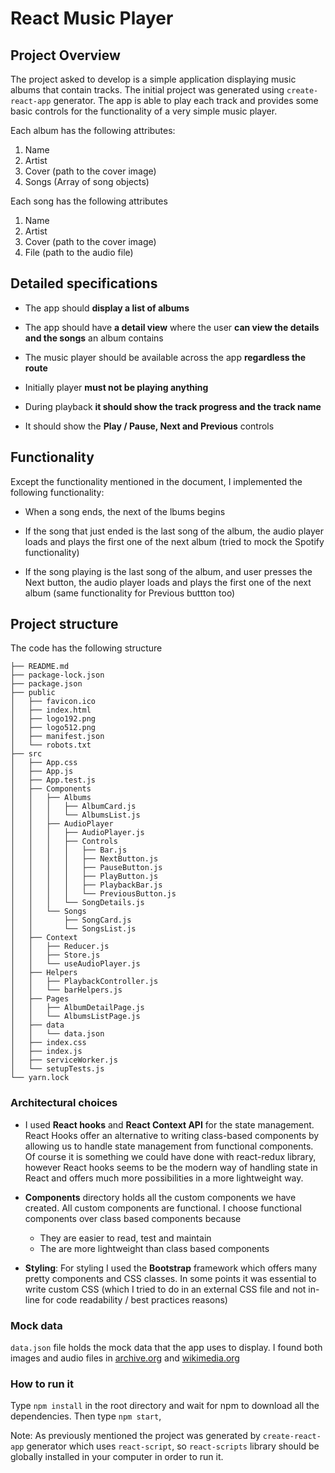 # React Music Player

## Project Overview
The project asked to develop is a simple application displaying music albums that contain tracks. 
The initial project was generated using `create-react-app` generator.
The app is able to play each track and provides some basic controls for the functionality of a very simple music player.

Each album has the following attributes:

1) Name
2) Artist
3) Cover (path to the cover image)
4) Songs (Array of song objects)

Each song has the following attributes

1) Name
2) Artist
3) Cover (path to the cover image)
4) File (path to the audio file)


## Detailed specifications

* The app should **display a list of albums**

* The app should have **a detail view** where the user **can view the details and the songs** an album contains

* The music player should be available across the app **regardless the route**

* Initially player **must not be playing anything**

* During playback **it should show the track progress and the track name**

* It should show the **Play / Pause, Next and Previous** controls

## Functionality
Except the functionality mentioned in the document, I implemented the following functionality:

* When a song ends, the next of the lbums begins

* If the song that just ended is the last song of the album, the audio player loads and plays the first one of the next album (tried to mock the Spotify functionality)

* If the song playing is the last song of the album, and user presses the Next button, the audio player loads and plays the first one of the next album (same functionality for Previous buttton too)

## Project structure
The code has the following structure

	├── README.md
	├── package-lock.json
	├── package.json
	├── public
	│   ├── favicon.ico
	│   ├── index.html
	│   ├── logo192.png
	│   ├── logo512.png
	│   ├── manifest.json
	│   └── robots.txt
	├── src
	│   ├── App.css
	│   ├── App.js
	│   ├── App.test.js
	│   ├── Components
	│   │   ├── Albums
	│   │   │   ├── AlbumCard.js
	│   │   │   └── AlbumsList.js
	│   │   ├── AudioPlayer
	│   │   │   ├── AudioPlayer.js
	│   │   │   ├── Controls
	│   │   │   │   ├── Bar.js
	│   │   │   │   ├── NextButton.js
	│   │   │   │   ├── PauseButton.js
	│   │   │   │   ├── PlayButton.js
	│   │   │   │   ├── PlaybackBar.js
	│   │   │   │   └── PreviousButton.js
	│   │   │   └── SongDetails.js
	│   │   └── Songs
	│   │       ├── SongCard.js
	│   │       └── SongsList.js
	│   ├── Context
	│   │   ├── Reducer.js
	│   │   ├── Store.js
	│   │   └── useAudioPlayer.js
	│   ├── Helpers
	│   │   ├── PlaybackController.js
	│   │   └── barHelpers.js
	│   ├── Pages
	│   │   ├── AlbumDetailPage.js
	│   │   └── AlbumsListPage.js
	│   ├── data
	│   │   └── data.json
	│   ├── index.css
	│   ├── index.js
	│   ├── serviceWorker.js
	│   └── setupTests.js
	└── yarn.lock

### Architectural choices

* I used **React hooks**  and **React Context API** for the state management. React Hooks offer an alternative to writing class-based components by allowing us to handle state management from functional components. Of course it is something we could have done with react-redux library, however React hooks seems to be the modern way of handling state in React and offers much more possibilities in a more lightweight way. 

* **Components** directory holds all the custom components we have created. All custom components are functional. I choose functional components over class based components because 
    * They are easier to read, test and maintain
    * The are more lightweight than class based components

* **Styling**: For styling I used the **Bootstrap** framework which offers many pretty components and CSS classes. In some points it was essential to write custom CSS (which I tried to do in an external CSS file and not in-line for code readability / best practices reasons)


### Mock data
`data.json` file holds the mock data that the app uses to display. 
I found both images and audio files in [archive.org](https://archive.org) and [wikimedia.org](https://wikimedia.org)

### How to run it

Type `npm install` in the root directory and wait for npm to download all the dependencies. Then type `npm start`,

Note: As previously mentioned the project was generated by `create-react-app` generator which uses `react-script`, so `react-scripts` library should be globally installed in your computer in order to run it. 
